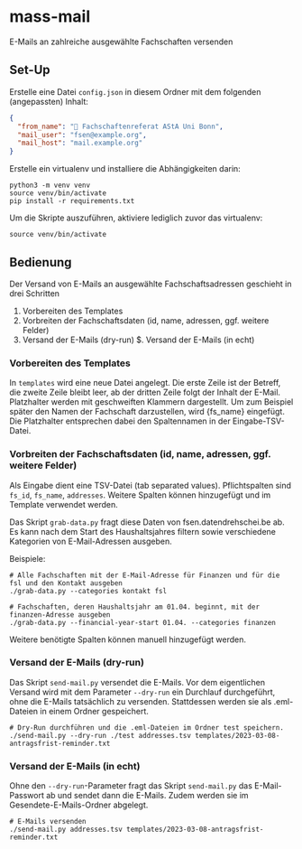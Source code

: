 # mass-mail
E-Mails an zahlreiche ausgewählte Fachschaften versenden

## Set-Up

Erstelle eine Datei `config.json` in diesem Ordner mit dem folgenden (angepassten) Inhalt:

```json
{
  "from_name": "🤖 Fachschaftenreferat AStA Uni Bonn",
  "mail_user": "fsen@example.org",
  "mail_host": "mail.example.org"
}
```

Erstelle ein virtualenv und installiere die Abhängigkeiten darin:

```shell
python3 -m venv venv
source venv/bin/activate
pip install -r requirements.txt
```

Um die Skripte auszuführen, aktiviere lediglich zuvor das virtualenv:

```shell
source venv/bin/activate
```


## Bedienung

Der Versand von E-Mails an ausgewählte Fachschaftsadressen geschieht in drei Schritten

1. Vorbereiten des Templates
2. Vorbreiten der Fachschaftsdaten (id, name, adressen, ggf. weitere Felder)
3. Versand der E-Mails (dry-run)
$. Versand der E-Mails (in echt)


### Vorbereiten des Templates

In `templates` wird eine neue Datei angelegt.
Die erste Zeile ist der Betreff,
die zweite Zeile bleibt leer,
ab der dritten Zeile folgt der Inhalt der E-Mail.
Platzhalter werden mit geschweiften Klammern dargestellt.
Um zum Beispiel später den Namen der Fachschaft darzustellen, wird {fs_name} eingefügt.
Die Platzhalter entsprechen dabei den Spaltennamen in der Eingabe-TSV-Datei.


### Vorbreiten der Fachschaftsdaten (id, name, adressen, ggf. weitere Felder)

Als Eingabe dient eine TSV-Datei (tab separated values).
Pflichtspalten sind `fs_id`, `fs_name`, `addresses`.
Weitere Spalten können hinzugefügt und im Template verwendet werden.

Das Skript `grab-data.py` fragt diese Daten von fsen.datendrehschei.be ab.
Es kann nach dem Start des Haushaltsjahres filtern sowie verschiedene Kategorien von E-Mail-Adressen ausgeben.

Beispiele:

```shell
# Alle Fachschaften mit der E-Mail-Adresse für Finanzen und für die fsl und den Kontakt ausgeben
./grab-data.py --categories kontakt fsl

# Fachschaften, deren Haushaltsjahr am 01.04. beginnt, mit der finanzen-Adresse ausgeben
./grab-data.py --financial-year-start 01.04. --categories finanzen
```

Weitere benötigte Spalten können manuell hinzugefügt werden.


### Versand der E-Mails (dry-run)

Das Skript `send-mail.py` versendet die E-Mails.
Vor dem eigentlichen Versand wird mit dem Parameter `--dry-run` ein Durchlauf durchgeführt, ohne die E-Mails tatsächlich zu versenden.
Stattdessen werden sie als .eml-Dateien in einem Ordner gespeichert.
```shell
# Dry-Run durchführen und die .eml-Dateien im Ordner test speichern.
./send-mail.py --dry-run ./test addresses.tsv templates/2023-03-08-antragsfrist-reminder.txt 
```

### Versand der E-Mails (in echt)

Ohne den `--dry-run`-Parameter fragt das Skript `send-mail.py` das E-Mail-Passwort ab und sendet dann die E-Mails.
Zudem werden sie im Gesendete-E-Mails-Ordner abgelegt.
```shell
# E-Mails versenden
./send-mail.py addresses.tsv templates/2023-03-08-antragsfrist-reminder.txt 
```
